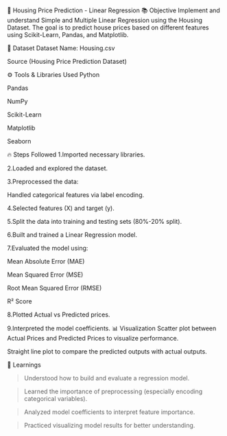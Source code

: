 🏡 Housing Price Prediction - Linear Regression
📚 Objective
Implement and understand Simple and Multiple Linear Regression using the Housing Dataset.
The goal is to predict house prices based on different features using Scikit-Learn, Pandas, and Matplotlib.

📁 Dataset
Dataset Name: Housing.csv

Source (Housing Price Prediction Dataset)

⚙️ Tools & Libraries Used
Python

Pandas

NumPy

Scikit-Learn

Matplotlib

Seaborn

🔥 Steps Followed
1.Imported necessary libraries.

2.Loaded and explored the dataset.

3.Preprocessed the data:

Handled categorical features via label encoding.

4.Selected features (X) and target (y).

5.Split the data into training and testing sets (80%-20% split).

6.Built and trained a Linear Regression model.

7.Evaluated the model using:

Mean Absolute Error (MAE)

Mean Squared Error (MSE)

Root Mean Squared Error (RMSE)

R² Score

8.Plotted Actual vs Predicted prices.

9.Interpreted the model coefficients.
📊 Visualization
Scatter plot between Actual Prices and Predicted Prices to visualize performance.

Straight line plot to compare the predicted outputs with actual outputs.

📌 Learnings
> Understood how to build and evaluate a regression model.

> Learned the importance of preprocessing (especially encoding categorical variables).

> Analyzed model coefficients to interpret feature importance.

> Practiced visualizing model results for better understanding.



